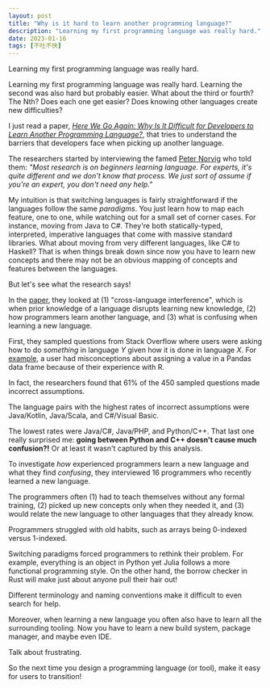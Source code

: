 ```yaml
---
layout: post
title: "Why is it hard to learn another programming language?"
description: "Learning my first programming language was really hard."
date: 2023-01-16
tags: [不吐不快]
---
```


Learning my first programming language was really hard. 

<!--more-->

Learning my first programming language was really hard. Learning the second was also hard but probably easier. What about the third or fourth? The Nth? Does each one get easier? Does knowing other languages create new difficulties?

I just read a paper, *[Here We Go Again: Why Is It Difficult for Developers to Learn Another Programming Language?](https://cacm.acm.org/magazines/2022/3/258915-here-we-go-again/fulltext)*, that tries to understand the barriers that developers face when picking up another language.

The researchers started by interviewing the famed [Peter Norvig](https://en.wikipedia.org/wiki/Peter_Norvig) who told them: *"Most research is on beginners learning language. For experts, it's quite different and we don't know that process. We just sort of assume if you're an expert, you don't need any help."*

My intuition is that switching languages is fairly straightforward if the languages follow the same *paradigms*. You just learn how to map each feature, one to one, while watching out for a small set of corner cases. For instance, moving from Java to C#. They're both statically-typed, interpreted, imperative languages that come with massive standard libraries. What about moving from very different languages, like C# to Haskell? That is when things break down since now you have to learn new concepts and there may not be an obvious mapping of concepts and features between the languages.

But let's see what the research says!

In the [paper](https://cacm.acm.org/magazines/2022/3/258915-here-we-go-again/fulltext), they looked at (1) "cross-language interference", which is when prior knowledge of a language disrupts learning new knowledge, (2) how programmers learn another language, and (3) what is confusing when learning a new language.

First, they sampled questions from Stack Overflow where users were asking how to do *something* in language *Y* given how it is done in language *X*. For [example](https://stackoverflow.com/q/30923882/938695), a user had misconceptions about assigning a value in a Pandas data frame because of their experience with R.

In fact, the researchers found that 61% of the 450 sampled questions made incorrect assumptions.

The language pairs with the highest rates of incorrect assumptions were Java/Kotlin, Java/Scala, and C#/Visual Basic.

The lowest rates were Java/C#, Java/PHP, and Python/C++. That last one really surprised me: **going between Python and C++ doesn't cause much confusion?!** Or at least it wasn't captured by this analysis.

To investigate *how* experienced programmers learn a new language and what they find *confusing*, they interviewed 16 programmers who recently learned a new language.

The programmers often (1) had to teach themselves without any formal training, (2) picked up new concepts only when they needed it, and (3) would relate the new language to other languages that they already know.

Programmers struggled with old habits, such as arrays being 0-indexed versus 1-indexed.

Switching paradigms forced programmers to rethink their problem. For example, everything is an object in Python yet Julia follows a more functional programming style. On the other hand, the borrow checker in Rust will make just about anyone pull their hair out!

Different terminology and naming conventions make it difficult to even search for help.

Moreover, when learning a new language you often also have to learn all the surrounding tooling. Now you have to learn a new build system, package manager, and maybe even IDE.

Talk about frustrating.

So the next time you design a programming language (or tool), make it easy for users to transition!
